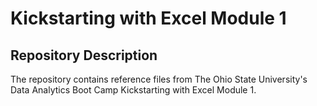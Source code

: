 # Kickstarting with Excel Module 1

## Repository Description
The repository contains reference files from The Ohio State University's Data Analytics Boot Camp Kickstarting with Excel Module 1.
